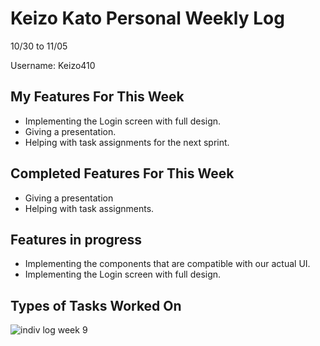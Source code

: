 # Keizo Kato Personal Weekly Log

10/30 to 11/05

Username: Keizo410

## My Features For This Week

- Implementing the Login screen with full design. 
- Giving a presentation.
- Helping with task assignments for the next sprint.

## Completed Features For This Week

- Giving a presentation
- Helping with task assignments. 

## Features in progress

-  Implementing the components that are compatible with our actual UI.
-  Implementing the Login screen with full design. 

## Types of Tasks Worked On

![indiv log week 9](https://github.com/COSC-499-W2023/year-long-project-team-21/assets/90278067/15ee7e7a-0877-452d-9da6-8b84c8fb448b)
